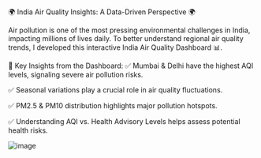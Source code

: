 🌍 India Air Quality Insights: A Data-Driven Perspective 🌍

Air pollution is one of the most pressing environmental challenges in India, impacting millions of lives daily. To better understand regional air quality trends, I developed this interactive India Air Quality Dashboard 📊.

🔎 Key Insights from the Dashboard:
✅ Mumbai & Delhi have the highest AQI levels, signaling severe air pollution risks.

✅ Seasonal variations play a crucial role in air quality fluctuations.

✅ PM2.5 & PM10 distribution highlights major pollution hotspots.

✅ Understanding AQI vs. Health Advisory Levels helps assess potential health risks.

![image](https://github.com/user-attachments/assets/acd25748-cb23-444a-9611-95374b015207)
